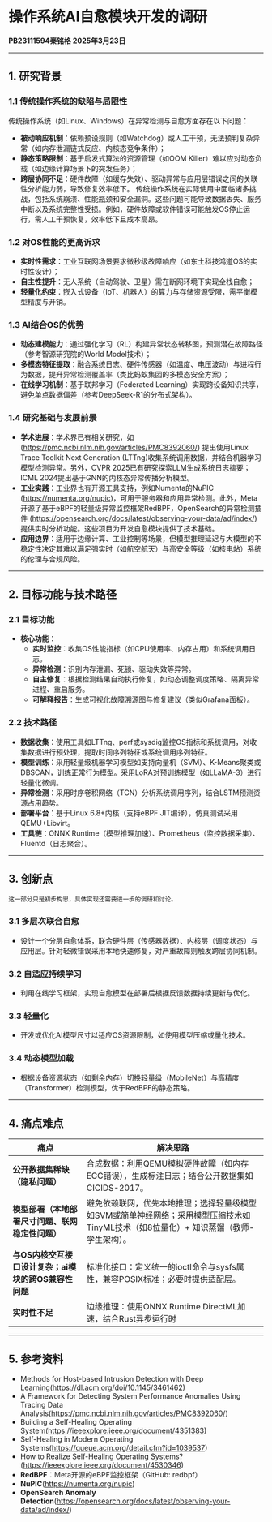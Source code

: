 # 操作系统AI自愈模块开发的调研  
**PB23111594秦铭格 2025年3月23日**  

---

## 1. 研究背景  
### 1.1 传统操作系统的缺陷与局限性  
传统操作系统（如Linux、Windows）在异常检测与自愈方面存在以下问题：  
- **被动响应机制**：依赖预设规则（如Watchdog）或人工干预，无法预判复杂异常（如内存泄漏链式反应、内核态竞争条件）；  
- **静态策略限制**：基于启发式算法的资源管理（如OOM Killer）难以应对动态负载（如边缘计算场景下的突发任务）；  
- **跨层协同不足**：硬件故障（如缓存失效）、驱动异常与应用层错误之间的关联性分析能力弱，导致修复效率低下。
 传统操作系统在实际使用中面临诸多挑战，包括系统崩溃、性能瓶颈和安全漏洞。这些问题可能导致数据丢失、服务中断以及系统完整性受损。例如，硬件故障或软件错误可能触发OS停止运行，需人工干预恢复，效率低下且成本高昂。 

### 1.2 对OS性能的更高诉求  
- **实时性需求**：工业互联网场景要求微秒级故障响应（如东土科技鸿道OS的实时性设计）；  
- **自主性提升**：无人系统（自动驾驶、卫星）需在断网环境下实现全栈自愈；  
- **轻量化约束**：嵌入式设备（IoT、机器人）的算力与存储资源受限，需平衡模型精度与开销。  

### 1.3 AI结合OS的优势  
- **动态建模能力**：通过强化学习（RL）构建异常状态转移图，预测潜在故障路径（参考智源研究院的World Model技术）；  
- **多模态特征提取**：融合系统日志、硬件传感器（如温度、电压波动）与进程行为数据，提升异常检测覆盖率（类比蚂蚁集团的多模态安全方案）；  
- **在线学习机制**：基于联邦学习（Federated Learning）实现跨设备知识共享，避免单点数据偏差（参考DeepSeek-R1的分布式架构）。  

### 1.4 研究基础与发展前景  
- **学术进展**：学术界已有相关研究，如(https://pmc.ncbi.nlm.nih.gov/articles/PMC8392060/) 提出使用Linux Trace Toolkit Next Generation (LTTng)收集系统调用数据，并结合机器学习模型检测异常。另外，CVPR 2025已有研究探索LLM生成系统日志摘要；ICML 2024提出基于GNN的内核态异常传播分析模型。  
- **工业实践**：工业界也有开源工具支持，例如Numenta的NuPIC (https://numenta.org/nupic)，可用于服务器和应用异常检测。此外，Meta开源了基于eBPF的轻量级异常监控框架RedBPF，OpenSearch的异常检测插件 (https://opensearch.org/docs/latest/observing-your-data/ad/index/)提供实时分析功能。这些项目为开发自愈模块提供了技术基础。
- **应用边界**：适用于边缘计算、工业控制等场景，但模型推理延迟与大模型的不稳定性决定其难以满足强实时（如航空航天）与高安全等级（如核电站）系统的伦理与合规风险。  

---

## 2. 目标功能与技术路径  
### 2.1 目标功能  
- **核心功能**：  
  - **实时监控**：收集OS性能指标（如CPU使用率、内存占用）和系统调用日志。
  - **异常检测**：识别内存泄漏、死锁、驱动失效等异常。
  - **自主修复**：根据检测结果自动执行修复，如动态调整调度策略、隔离异常进程、重启服务。
  - **可解释报告**：生成可视化故障溯源图与修复建议（类似Grafana面板）。  

### 2.2 技术路径  
  - **数据收集**：使用工具如LTTng、perf或sysdig监控OS指标和系统调用，对收集数据进行预处理，提取时间序列特征或系统调用序列特征。
  - **模型训练**：采用轻量级机器学习模型如支持向量机（SVM）、K-Means聚类或DBSCAN，训练正常行为模型。采用LoRA对预训练模型（如LLaMA-3）进行轻量化微调。
  - **异常检测**：采用时序卷积网络（TCN）分析系统调用序列，结合LSTM预测资源占用趋势。  
  - **部署平台**：基于Linux 6.8+内核（支持eBPF JIT编译），仿真测试采用QEMU+Libvirt。
  - **工具链**：ONNX Runtime（模型推理加速）、Prometheus（监控数据采集）、Fluentd（日志聚合）。  

---

## 3. 创新点
```
这一部分只是初步构思，具体实现还需要进一步的调研和讨论。
```
### 3.1 多层次联合自愈
- 设计一个分层自愈体系，联合硬件层（传感器数据）、内核层（调度状态）与应用层。针对轻微错误采用本地快速修复，对严重故障则触发跨层协同机制。
### 3.2 自适应持续学习
- 利用在线学习框架，实现自愈模型在部署后根据反馈数据持续更新与优化。
### 3.3 轻量化
- 开发或优化AI模型尺寸以适应OS资源限制，如使用模型压缩或量化技术。
### 3.4 动态模型加载
- 根据设备资源状态（如剩余内存）切换轻量级（MobileNet）与高精度（Transformer）检测模型，优于RedBPF的静态策略。 

---

## 4. 痛点难点  
| 痛点                  | 解决思路                                                                 |  
|-----------------------|--------------------------------------------------------------------------|  
| **公开数据集稀缺（隐私问题）**         | 合成数据：利用QEMU模拟硬件故障（如内存ECC错误），生成标注日志；结合公开数据集如CICIDS-2017。 |  
| **模型部署（本地部署尺寸问题、联网稳定性问题）**     | 避免依赖联网，优先本地推理；选择轻量级模型如SVM或简单神经网络；采用模型压缩技术如TinyML技术（如8位量化）+ 知识蒸馏（教师-学生架构）。 |  
| **与OS内核交互接口设计复杂；ai模块的跨OS兼容性问题**     | 标准化接口：定义统一的ioctl命令与sysfs属性，兼容POSIX标准；必要时提供适配层。    |  
| **实时性不足**         | 边缘推理：使用ONNX Runtime DirectML加速，结合Rust异步运行时   |  

---

## 5. 参考资料  
- Methods for Host-based Intrusion Detection with Deep Learning(https://dl.acm.org/doi/10.1145/3461462)
- A Framework for Detecting System Performance Anomalies Using Tracing Data Analysis(https://pmc.ncbi.nlm.nih.gov/articles/PMC8392060/)
- Building a Self-Healing Operating System(https://ieeexplore.ieee.org/document/4351383)
- Self-Healing in Modern Operating Systems(https://queue.acm.org/detail.cfm?id=1039537)
- How to Realize Self-Healing Operating Systems?(https://ieeexplore.ieee.org/document/4530346)
- **RedBPF**：Meta开源的eBPF监控框架（GitHub: redbpf）  
- **NuPIC**(https://numenta.org/nupic)
- **OpenSearch Anomaly Detection**(https://opensearch.org/docs/latest/observing-your-data/ad/index/)